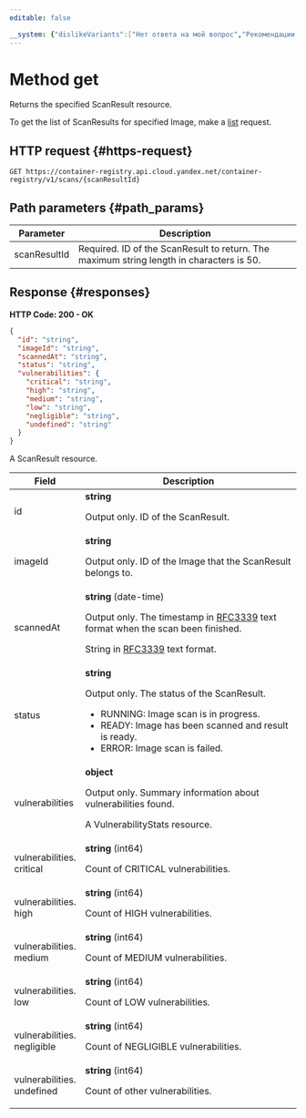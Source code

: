 ```yaml
---
editable: false

__system: {"dislikeVariants":["Нет ответа на мой вопрос","Рекомендации не помогли","Содержание не соответствует заголовку","Другое"]}
---
```



# Method get
Returns the specified ScanResult resource.
 
To get the list of ScanResults for specified Image, make a [list](/docs/container-registry/api-ref/Scanner/list) request.
 
## HTTP request {#https-request}
```
GET https://container-registry.api.cloud.yandex.net/container-registry/v1/scans/{scanResultId}
```
 
## Path parameters {#path_params}
 
Parameter | Description
--- | ---
scanResultId | Required. ID of the ScanResult to return.  The maximum string length in characters is 50.
 
## Response {#responses}
**HTTP Code: 200 - OK**

```json 
{
  "id": "string",
  "imageId": "string",
  "scannedAt": "string",
  "status": "string",
  "vulnerabilities": {
    "critical": "string",
    "high": "string",
    "medium": "string",
    "low": "string",
    "negligible": "string",
    "undefined": "string"
  }
}
```
A ScanResult resource.
 
Field | Description
--- | ---
id | **string**<br><p>Output only. ID of the ScanResult.</p> 
imageId | **string**<br><p>Output only. ID of the Image that the ScanResult belongs to.</p> 
scannedAt | **string** (date-time)<br><p>Output only. The timestamp in <a href="https://www.ietf.org/rfc/rfc3339.txt">RFC3339</a> text format when the scan been finished.</p> <p>String in <a href="https://www.ietf.org/rfc/rfc3339.txt">RFC3339</a> text format.</p> 
status | **string**<br><p>Output only. The status of the ScanResult.</p> <ul> <li>RUNNING: Image scan is in progress.</li> <li>READY: Image has been scanned and result is ready.</li> <li>ERROR: Image scan is failed.</li> </ul> 
vulnerabilities | **object**<br><p>Output only. Summary information about vulnerabilities found.</p> <p>A VulnerabilityStats resource.</p> 
vulnerabilities.<br>critical | **string** (int64)<br><p>Count of CRITICAL vulnerabilities.</p> 
vulnerabilities.<br>high | **string** (int64)<br><p>Count of HIGH vulnerabilities.</p> 
vulnerabilities.<br>medium | **string** (int64)<br><p>Count of MEDIUM vulnerabilities.</p> 
vulnerabilities.<br>low | **string** (int64)<br><p>Count of LOW vulnerabilities.</p> 
vulnerabilities.<br>negligible | **string** (int64)<br><p>Count of NEGLIGIBLE vulnerabilities.</p> 
vulnerabilities.<br>undefined | **string** (int64)<br><p>Count of other vulnerabilities.</p> 